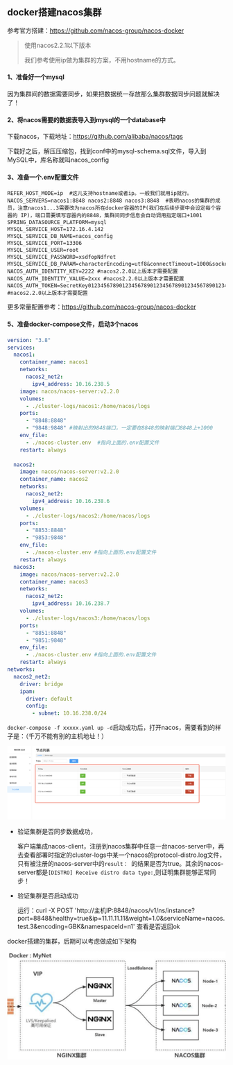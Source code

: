 ## docker搭建nacos集群

参考官方搭建：https://github.com/nacos-group/nacos-docker

> 使用nacos2.2.1以下版本
>
> 我们参考使用ip做为集群的方案，不用hostname的方式。

#### 1、准备好一个mysql

因为集群间的数据需要同步，如果把数据统一存放那么集群数据同步问题就解决了！



#### 2、将nacos需要的数据表导入到mysql的一个database中

下载nacos，下载地址：https://github.com/alibaba/nacos/tags

下载好之后，解压压缩包，找到conf中的mysql-schema.sql文件，导入到MySQL中，库名称就叫nacos_config



#### 3、准备一个.env配置文件

```env
REFER_HOST_MODE=ip  #这儿支持hostname或者ip。一般我们就用ip就行。
NACOS_SERVERS=nacos1:8848 nacos2:8848 nacos3:8848  #表明nacos的集群的成员，注意nacos1...3需要改为nacos所在docker容器的IP(我们在后续步骤中会设定每个容器的 IP)，端口需要填写容器内的8848，集群间同步信息会自动调用指定端口+1001
SPRING_DATASOURCE_PLATFORM=mysql
MYSQL_SERVICE_HOST=172.16.4.142
MYSQL_SERVICE_DB_NAME=nacos_config
MYSQL_SERVICE_PORT=13306
MYSQL_SERVICE_USER=root
MYSQL_SERVICE_PASSWORD=xsdfopNdfret
MYSQL_SERVICE_DB_PARAM=characterEncoding=utf8&connectTimeout=1000&socketTimeout=3000&autoReconnect=true&useSSL=false&allowPublicKeyRetrieval=true
NACOS_AUTH_IDENTITY_KEY=2222 #nacos2.2.0以上版本才需要配置
NACOS_AUTH_IDENTITY_VALUE=2xxx #nacos2.2.0以上版本才需要配置
NACOS_AUTH_TOKEN=SecretKey012345678901234567890123456789012345678901234567890123456789 #nacos2.2.0以上版本才需要配置
```

更多常量配置参考：https://github.com/nacos-group/nacos-docker



#### 5、准备docker-compose文件，启动3个nacos

```yaml
version: "3.8"
services:
  nacos1:
    container_name: nacos1
    networks:
      nacos2_net2:
        ipv4_address: 10.16.238.5
    image: nacos/nacos-server:v2.2.0
    volumes:
      - ./cluster-logs/nacos1:/home/nacos/logs
    ports:
      - "8848:8848"
      - "9848:9848" #映射出的9848端口，一定要在8848的映射端口8848上+1000
    env_file:
      - ./nacos-cluster.env  #指向上面的.env配置文件
    restart: always

  nacos2:
    image: nacos/nacos-server:v2.2.0
    container_name: nacos2
    networks:
      nacos2_net2:
        ipv4_address: 10.16.238.6
    volumes:
      - ./cluster-logs/nacos2:/home/nacos/logs
    ports:
      - "8853:8848"
      - "9853:9848"
    env_file:
      - ./nacos-cluster.env #指向上面的.env配置文件
    restart: always
  nacos3:
    image: nacos/nacos-server:v2.2.0
    container_name: nacos3
    networks:
      nacos2_net2:
        ipv4_address: 10.16.238.7
    volumes:
      - ./cluster-logs/nacos3:/home/nacos/logs
    ports:
      - "8851:8848"
      - "9851:9848"
    env_file:
      - ./nacos-cluster.env #指向上面的.env配置文件
    restart: always
networks:
  nacos2_net2:
    driver: bridge
    ipam:
      driver: default
      config:
        - subnet: 10.16.238.0/24
```

`docker-compose -f xxxxx.yaml up -d`启动成功后，打开nacos，需要看到的样子是：（千万不能有别的主机地址！）

![avatar](../images/WechatIMG556.png)

- 验证集群是否同步数据成功，

  客户端集成nacos-client，注册到nacos集群中任意一台nacos-server中，再去查看部署时指定的cluster-logs中某一个nacos的protocol-distro.log文件，只有被注册的nacos-server中的`result： `的结果是否为true。其余的nacos-server都是`[DISTRO] Receive distro data type:`,则证明集群能够正常同步！

- 验证集群是否启动成功

  运行：curl -X POST 'http://主机IP:8848/nacos/v1/ns/instance?port=8848&healthy=true&ip=11.11.11.11&weight=1.0&serviceName=nacos.test.3&encoding=GBK&namespaceId=n1' 查看是否返回ok











docker搭建的集群，后期可以考虑做成如下架构

![avatar](../images/WechatIMG551.png)

